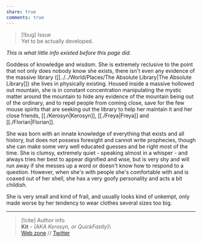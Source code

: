 ```yaml
---  
share: true  
comments: true  
---  
```

> [!bug] Issue  
> Yet to be actually developed.  
  
*This is what little info existed before this page did.*  
  
Goddess of knowledge and wisdom. She is extremely reclusive to the point that not only does nobody know she exists, there isn't even any evidence of the massive library ([[../../World/Places/The Absolute Library|The Absolute Library]]) she lives in physically existing. Housed inside a massive hollowed out mountain, she is in constant concentration manipulating the mystic matter around the mountain to hide any evidence of the mountain being out of the ordinary, and to repel people from coming close, save for the few mouse spirits that are seeking out the library to help her maintain it and her close friends, [[./Kerosyn|Kerosyn]], [[./Freya|Freya]] and [[./Florian|Florian]].   
  
She was born with an innate knowledge of everything that exists and all history, but does not possess foresight and cannot write prophecies, though she can make some very well educated guesses and be right most of the time. She is clumsy, extremely quiet - speaking almost in a whisper - and always tries her best to appear dignified and wise, but is very shy and will run away if she messes up a word or doesn't know how to respond to a question. However, when she's with people she's comfortable with and is coaxed out of her shell, she has a very goofy personality and acts a bit childish.   
  
She is very small and kind of frail, and usually looks kind of unkempt, only made worse by her tendency to wear clothes several sizes too big.  
  
-----  
> [!cite] Author info  
> **Kit** - *(AKA Kerosyn, or QuickFastly)*\  
> [Web zone](https://kitabe.link) // [Twitter](https://twitter.com/Kerosyn_)